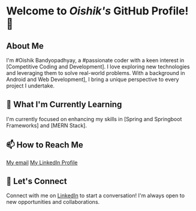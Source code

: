 # Welcome to *Oishik's* GitHub Profile! 👋

## About Me

I'm #Oishik Bandyopadhyay, a #passionate coder with a keen interest in [Competitive Coding and Development]. I love exploring new technologies and leveraging them to solve real-world problems. With a background in Android and Web Development], I bring a unique perspective to every project I undertake.

## 🌱 What I'm Currently Learning

I'm currently focused on enhancing my skills in [Spring and Springboot Frameworks] and [MERN Stack].

## 📫 How to Reach Me

[My email](oishik1907@gmail.com)
[My LinkedIn Profile](https://www.linkedin.com/in/oishik-bandyopadhyay/)



## 🤝 Let's Connect

Connect with me on [LinkedIn](https://www.linkedin.com/in/oishik-bandyopadhyay/) to start a conversation! I'm always open to new opportunities and collaborations.
